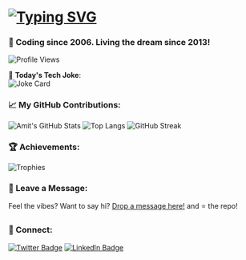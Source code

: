 # [![Typing SVG](https://readme-typing-svg.herokuapp.com?color=blueviolet&width=380&lines=Hello%2C+world!+%F0%9F%8C%8E;I'm+Amit+Singh+%F0%9F%9A%80)](https://git.io/typing-svg)

### 🚀 Coding since 2006. Living the dream since 2013!

![Profile Views](https://komarev.com/ghpvc/?username=amitksingh1490&color=blueviolet&style=flat-square)

🎉 **Today's Tech Joke**:  
![Joke Card](https://readme-jokes.vercel.app/api?theme=vue-dark)

### 📈 My GitHub Contributions:
![Amit's GitHub Stats](https://github-readme-stats.vercel.app/api?username=amitksingh1490&show_icons=true&theme=radical)
![Top Langs](https://github-readme-stats.vercel.app/api/top-langs?username=amitksingh1490&show_icons=true&theme=radical&layout=compact)
![GitHub Streak](https://github-readme-streak-stats.herokuapp.com/?user=amitksingh1490&theme=radical)

### 🏆 Achievements:
![Trophies](https://github-profile-trophy.vercel.app/?username=amitksingh1490&theme=radical)


### 💌 Leave a Message:
Feel the vibes? Want to say hi? [Drop a message here!](https://github.com/amitksingh1490/amitksingh1490/issues) and ⭐ the repo!

### 🔗 Connect:
[![Twitter Badge](https://img.shields.io/badge/-amitksingh1490-1DA1F2?style=flat-square&logo=Twitter&logoColor=white&link=https://twitter.com/amitksingh1490)](https://twitter.com/amitksingh1490)
[![LinkedIn Badge](https://img.shields.io/badge/-AmitSingh-0077B5?style=flat-square&logo=LinkedIn&link=https://www.linkedin.com/in/amit-kumar-singh-80838b95/)](https://www.linkedin.com/in/amit-kumar-singh-80838b95/)

